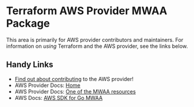 # Terraform AWS Provider MWAA Package

This area is primarily for AWS provider contributors and maintainers. For information on _using_ Terraform and the AWS provider, see the links below.


## Handy Links
* [Find out about contributing](../../../docs/contributing) to the AWS provider!
* AWS Provider Docs: [Home](https://registry.terraform.io/providers/hashicorp/aws/latest/docs)
* AWS Provider Docs: [One of the MWAA resources](https://registry.terraform.io/providers/hashicorp/aws/latest/docs/resources/mwaa_environment)
* AWS Docs: [AWS SDK for Go MWAA](https://docs.aws.amazon.com/sdk-for-go/api/service/mwaa/)
